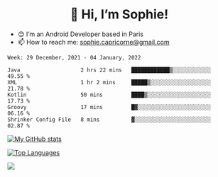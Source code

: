 <h1 align="center"> 👋 Hi, I’m Sophie! </h1>  

- 😊 I’m an Android Developer based in Paris
- 📫 How to reach me: sophie.capricorne@gmail.com


<!--START_SECTION:waka-->
```text
Week: 29 December, 2021 - 04 January, 2022

Java                   2 hrs 22 mins   ████████████▒░░░░░░░░░░░░   49.55 % 
XML                    1 hr 2 mins     █████▒░░░░░░░░░░░░░░░░░░░   21.78 % 
Kotlin                 50 mins         ████▒░░░░░░░░░░░░░░░░░░░░   17.73 % 
Groovy                 17 mins         █▓░░░░░░░░░░░░░░░░░░░░░░░   06.16 % 
Shrinker Config File   8 mins          ▓░░░░░░░░░░░░░░░░░░░░░░░░   02.87 % 
```
<!--END_SECTION:waka-->

[![My GitHub stats](https://github-readme-stats.vercel.app/api?username=sophicapri&show_icons=true&theme=buefy)](https://github.com/anuraghazra/github-readme-stats)

[![Top Languages](https://github-readme-stats.vercel.app/api/top-langs/?username=sophicapri&langs_count=2&layout=compact)](https://github.com/anuraghazra/github-readme-stats)

![](https://github-readme-streak-stats.herokuapp.com/?user=sophicapri)
